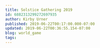```yaml
---
title: Solstice Gathering 2019
id: 6882313299272697935
author: Kirby Urner
published: 2019-06-22T00:17:00.000-07:00
updated: 2019-06-22T00:36:55.154-07:00
blog: world_game
tags: 
---
```


